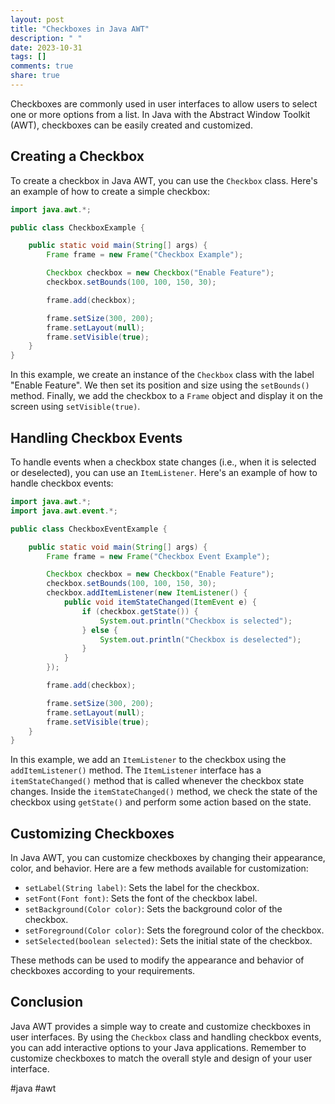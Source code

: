 ```yaml
---
layout: post
title: "Checkboxes in Java AWT"
description: " "
date: 2023-10-31
tags: []
comments: true
share: true
---
```


Checkboxes are commonly used in user interfaces to allow users to select one or more options from a list. In Java with the Abstract Window Toolkit (AWT), checkboxes can be easily created and customized.

## Creating a Checkbox

To create a checkbox in Java AWT, you can use the `Checkbox` class. Here's an example of how to create a simple checkbox:

```java
import java.awt.*;

public class CheckboxExample {

    public static void main(String[] args) {
        Frame frame = new Frame("Checkbox Example");

        Checkbox checkbox = new Checkbox("Enable Feature");
        checkbox.setBounds(100, 100, 150, 30);

        frame.add(checkbox);

        frame.setSize(300, 200);
        frame.setLayout(null);
        frame.setVisible(true);
    }
}
```

In this example, we create an instance of the `Checkbox` class with the label "Enable Feature". We then set its position and size using the `setBounds()` method. Finally, we add the checkbox to a `Frame` object and display it on the screen using `setVisible(true)`.

## Handling Checkbox Events

To handle events when a checkbox state changes (i.e., when it is selected or deselected), you can use an `ItemListener`. Here's an example of how to handle checkbox events:

```java
import java.awt.*;
import java.awt.event.*;

public class CheckboxEventExample {

    public static void main(String[] args) {
        Frame frame = new Frame("Checkbox Event Example");

        Checkbox checkbox = new Checkbox("Enable Feature");
        checkbox.setBounds(100, 100, 150, 30);
        checkbox.addItemListener(new ItemListener() {
            public void itemStateChanged(ItemEvent e) {
                if (checkbox.getState()) {
                    System.out.println("Checkbox is selected");
                } else {
                    System.out.println("Checkbox is deselected");
                }
            }
        });

        frame.add(checkbox);

        frame.setSize(300, 200);
        frame.setLayout(null);
        frame.setVisible(true);
    }
}
```

In this example, we add an `ItemListener` to the checkbox using the `addItemListener()` method. The `ItemListener` interface has a `itemStateChanged()` method that is called whenever the checkbox state changes. Inside the `itemStateChanged()` method, we check the state of the checkbox using `getState()` and perform some action based on the state.

## Customizing Checkboxes

In Java AWT, you can customize checkboxes by changing their appearance, color, and behavior. Here are a few methods available for customization:

- `setLabel(String label)`: Sets the label for the checkbox.
- `setFont(Font font)`: Sets the font of the checkbox label.
- `setBackground(Color color)`: Sets the background color of the checkbox.
- `setForeground(Color color)`: Sets the foreground color of the checkbox.
- `setSelected(boolean selected)`: Sets the initial state of the checkbox.

These methods can be used to modify the appearance and behavior of checkboxes according to your requirements.

## Conclusion

Java AWT provides a simple way to create and customize checkboxes in user interfaces. By using the `Checkbox` class and handling checkbox events, you can add interactive options to your Java applications. Remember to customize checkboxes to match the overall style and design of your user interface.

#java #awt